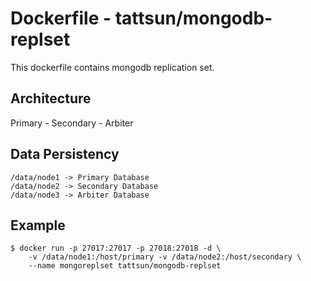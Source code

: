 # Dockerfile - tattsun/mongodb-replset
This dockerfile contains mongodb replication set.

## Architecture
Primary - Secondary - Arbiter

## Data Persistency
```
/data/node1 -> Primary Database
/data/node2 -> Secondary Database
/data/node3 -> Arbiter Database
```

## Example
```
$ docker run -p 27017:27017 -p 27018:27018 -d \
    -v /data/node1:/host/primary -v /data/node2:/host/secondary \
    --name mongoreplset tattsun/mongodb-replset
```
